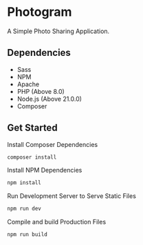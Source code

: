 # Photogram
A Simple Photo Sharing Application.

## Dependencies
- Sass
- NPM
- Apache
- PHP (Above 8.0)
- Node.js (Above 21.0.0)
- Composer

## Get Started

Install Composer Dependencies
```bash
composer install
```

Install NPM Dependencies
```bash
npm install
```

Run Development Server to Serve Static Files
```bash
npm run dev
```

Compile and build Production Files
```bash
npm run build
```
